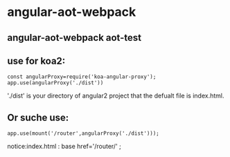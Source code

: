 # angular-aot-webpack
angular-aot-webpack
aot-test
-----
use for koa2:
-----
    const angularProxy=require('koa-angular-proxy');
    app.use(angularProxy('./dist'))

'./dist' is your directory of angular2 project that the defualt file is index.html.

Or suche use:
-----
    app.use(mount('/router',angularProxy('./dist')));

notice:index.html :
    base href='/router/' ;
